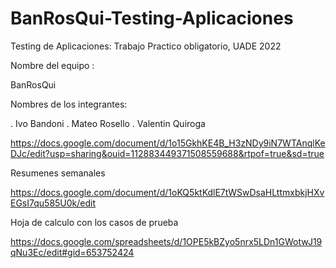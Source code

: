# BanRosQui-Testing-Aplicaciones
 Testing de Aplicaciones: Trabajo Practico obligatorio, UADE 2022

Nombre del equipo :

   BanRosQui

Nombres de los integrantes:
  
   . Ivo Bandoni
   . Mateo Rosello
   . Valentin Quiroga


https://docs.google.com/document/d/1o15GkhKE4B_H3zNDy9iN7WTAnqlKeDJc/edit?usp=sharing&ouid=112883449371508559688&rtpof=true&sd=true


Resumenes semanales

https://docs.google.com/document/d/1oKQ5ktKdlE7tWSwDsaHLttmxbkjHXvEGsI7qu585U0k/edit


Hoja de calculo con los casos de prueba

https://docs.google.com/spreadsheets/d/1OPE5kBZyo5nrx5LDn1GWotwJ19qNu3Ec/edit#gid=653752424
